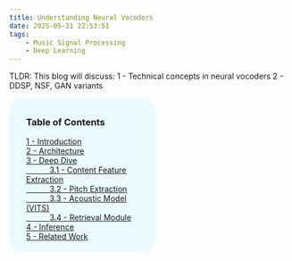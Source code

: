 ```yaml
---
title: Understanding Neural Vocoders
date: 2025-05-31 22:53:51
tags:
    - Music Signal Processing
    - Deep Learning
---
```

<script src='https://cdnjs.cloudflare.com/ajax/libs/mathjax/2.7.4/MathJax.js?config=TeX-MML-AM_CHTML' async></script>

TLDR: This blog will discuss:
1 - Technical concepts in neural vocoders
2 - DDSP, NSF, GAN variants

<div style="outline: 2px #100100 round; border-radius: 25px;
    background: #eafaff;
    padding-left: 30px;
    padding-right: 30px;
    padding-top: 10px;
    padding-bottom: 20px;
    width: 40%">
    <h3>Table of Contents</h3>
    <a href="#">1 - Introduction</a><br/>
    <a href="#">2 - Architecture</a><br/>
    <a href="#">3 - Deep Dive</a><br/>
    <a href="#">&emsp;&emsp;&emsp;3.1 - Content Feature Extraction</a><br/>
    <a href="#">&emsp;&emsp;&emsp;3.2 - Pitch Extraction</a><br/>
    <a href="#">&emsp;&emsp;&emsp;3.3 - Acoustic Model (VITS)</a><br/>
    <a href="#">&emsp;&emsp;&emsp;3.4 - Retrieval Module</a><br/>
    <a href="#">4 - Inference</a><br/>
    <a href="#">5 - Related Work</a><br/>
</div>
